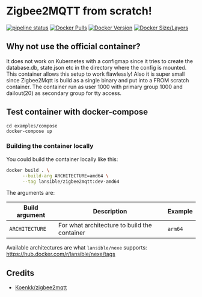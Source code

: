 # Zigbee2MQTT from scratch!
[![pipeline status](https://gitlab.com/lansible1/docker-zigbee2mqtt/badges/master/pipeline.svg)](https://gitlab.com/lansible1/docker-zigbee2mqtt/-/commits/master)
[![Docker Pulls](https://img.shields.io/docker/pulls/lansible/zigbee2mqtt.svg)](https://hub.docker.com/r/lansible/zigbee2mqtt)
[![Docker Version](https://images.microbadger.com/badges/version/lansible/zigbee2mqtt:latest.svg)](https://microbadger.com/images/lansible/zigbee2mqtt:latest)
[![Docker Size/Layers](https://images.microbadger.com/badges/image/lansible/zigbee2mqtt:latest.svg)](https://microbadger.com/images/lansible/zigbee2mqtt:latest)

## Why not use the official container?

It does not work on Kubernetes with a configmap since it tries to create the database.db, state.json etc in the directory where the config is mounted.
This container allows this setup to work flawlessly!
Also it is super small since Zigbee2Mqtt is build as a single binary and put into a FROM scratch container.
The container run as user 1000 with primary group 1000 and dailout(20) as secondary group for tty access.

## Test container with docker-compose

```
cd examples/compose
docker-compose up
```

### Building the container locally

You could build the container locally like this:

```bash
docker build . \
      --build-arg ARCHITECTURE=amd64 \
      --tag lansible/zigbee2mqtt:dev-amd64
```
The arguments are:

| Build argument | Description                                    | Example                 |
|----------------|------------------------------------------------|-------------------------|
| `ARCHITECTURE` | For what architecture to build the container   | `arm64`                 |

Available architectures are what `lansible/nexe` supports:
https://hub.docker.com/r/lansible/nexe/tags

## Credits

* [Koenkk/zigbee2mqtt](https://github.com/Koenkk/zigbee2mqtt)